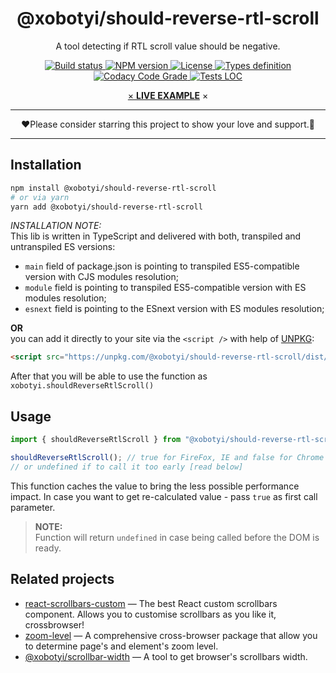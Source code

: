 <div align="center">
    <H1>@xobotyi/should-reverse-rtl-scroll</H1>
    <p>A tool detecting if RTL scroll value should be negative.</p>
    <p>
        <a href="https://www.npmjs.com/package/@xobotyi/should-reverse-rtl-scroll">
            <img src="https://flat.badgen.net/travis/xobotyi/scrollbar-width" alt="Build status"/>
        </a>
        <a href="https://www.npmjs.com/package/@xobotyi/should-reverse-rtl-scroll">
            <img src="https://flat.badgen.net/npm/v/@xobotyi/should-reverse-rtl-scroll" alt="NPM version"/>
        </a>
        <a href="https://www.npmjs.com/package/@xobotyi/should-reverse-rtl-scroll">
            <img src="https://flat.badgen.net/npm/license/@xobotyi/should-reverse-rtl-scroll" alt="License"/>
        </a>
        <a href="https://www.npmjs.com/package/@xobotyi/should-reverse-rtl-scroll">
            <img src="https://flat.badgen.net/npm/types/@xobotyi/should-reverse-rtl-scroll" alt="Types definition"/>
        </a>
        <a href="https://www.npmjs.com/package/@xobotyi/should-reverse-rtl-scroll">
            <img src="https://flat.badgen.net/codacy/grade/2972fbcd6322488e8c7214ece48fd320" alt="Codacy Code Grade"/>
        </a>
        <a href="https://www.npmjs.com/package/@xobotyi/should-reverse-rtl-scroll">
            <img src="https://flat.badgen.net/codacy/coverage/2972fbcd6322488e8c7214ece48fd320" alt="Tests LOC"/>
    </p>
    <p>×&nbsp;<strong><a href="https://codesandbox.io/s/xobotyishould-reverse-rtl-scroll-live-example-rhqgl">LIVE EXAMPLE</a></strong>&nbsp;×</p>
</div>

---

<div align="center">❤️Please consider starring this project to show your love and support.🙌</div>

---

## Installation
```bash
npm install @xobotyi/should-reverse-rtl-scroll
# or via yarn
yarn add @xobotyi/should-reverse-rtl-scroll
```
_INSTALLATION NOTE:_  
This lib is written in TypeScript and delivered with both, transpiled and untranspiled ES versions:

- `main` field of package.json is pointing to transpiled ES5-compatible version with CJS modules resolution;
- `module` field is pointing to transpiled ES5-compatible version with ES modules resolution;
- `esnext` field is pointing to the ESnext version with ES modules resolution;


**OR**  
you can add it directly to your site via the `<script />` with help of [UNPKG](https://unpkg.com):
```html
<script src="https://unpkg.com/@xobotyi/should-reverse-rtl-scroll/dist/index.min.js"/>
```
After that you will be able to use the function as `xobotyi.shouldReverseRtlScroll()`

## Usage

```javascript
import { shouldReverseRtlScroll } from "@xobotyi/should-reverse-rtl-scroll";

shouldReverseRtlScroll(); // true for FireFox, IE and false for Chrome or SSR
// or undefined if to call it too early [read below]
```

This function caches the value to bring the less possible performance impact. In case you want to get re-calculated value - pass `true` as first call parameter.

>**NOTE:**  
>Function will return `undefined` in case being called before the DOM is ready.


## Related projects
- [react-scrollbars-custom](https://www.npmjs.com/package/react-scrollbars-custom) &mdash; The best React custom scrollbars component. Allows you to customise scrollbars as you like it, crossbrowser!
- [zoom-level](https://www.npmjs.com/package/zoom-level) &mdash; A comprehensive cross-browser package that allow you to determine page's and element's zoom level.
- [@xobotyi/scrollbar-width](https://www.npmjs.com/package/@xobotyi/scrollbar-width) &mdash; A tool to get browser's scrollbars width.

